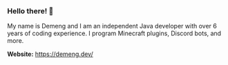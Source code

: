 ### Hello there! 👋

My name is Demeng and I am an independent Java developer with over 6 years of coding experience. I program Minecraft plugins, Discord bots, and more.

**Website:** https://demeng.dev/
